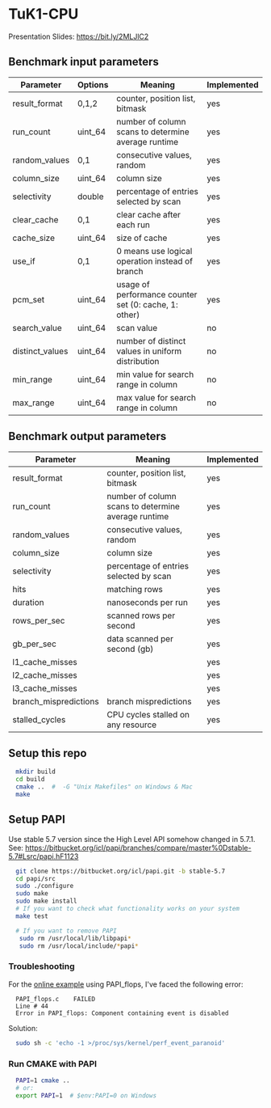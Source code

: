 # TuK1-CPU

Presentation Slides: https://bit.ly/2MLJlC2

## Benchmark input parameters

| Parameter       | Options | Meaning                                                   | Implemented |
| --------------- | ------- | --------------------------------------------------------- | ----------- |
| result_format   | 0,1,2   | counter, position list, bitmask                           | yes         |
| run_count       | uint_64 | number of column scans to determine average runtime       | yes         |
| random_values   | 0,1     | consecutive values, random                                | yes         |
| column_size     | uint_64 | column size                                               | yes         |
| selectivity     | double  | percentage of entries selected by scan                    | yes         |
| clear_cache     | 0,1     | clear cache after each run                                | yes         |
| cache_size      | uint_64 | size of cache                                             | yes         |
| use_if          | 0,1     | 0 means use logical operation instead of branch           | yes         |
| pcm_set         | uint_64 | usage of performance counter set (0: cache, 1: other)     | yes         |
| search_value    | uint_64 | scan value                                                | no          |
| distinct_values | uint_64 | number of distinct values in uniform distribution         | no          |
| min_range       | uint_64 | min value for search range in column                      | no          |
| max_range       | uint_64 | max value for search range in column                      | no          |

## Benchmark output parameters

| Parameter                  | Meaning                                             | Implemented |
| -------------------------- | --------------------------------------------------- | ----------- |
| result_format              | counter, position list, bitmask                     | yes         |
| run_count                  | number of column scans to determine average runtime | yes         |
| random_values              | consecutive values, random                          | yes         |
| column_size                | column size                                         | yes         |
| selectivity                | percentage of entries selected by scan              | yes         |
| hits                       | matching rows                                       | yes         |
| duration                   | nanoseconds per run                                 | yes         |
| rows_per_sec               | scanned rows per second                             | yes         |
| gb_per_sec                 | data scanned per second (gb)                        | yes         |
| l1_cache_misses            |                                                     | yes         |
| l2_cache_misses            |                                                     | yes         |
| l3_cache_misses            |                                                     | yes         |
| branch_mispredictions      | branch mispredictions                               | yes         |
| stalled_cycles             | CPU cycles stalled on any resource                  | yes         |



## Setup this repo

```bash
  mkdir build
  cd build
  cmake ..  #  -G "Unix Makefiles" on Windows & Mac
  make
```

## Setup PAPI

Use stable 5.7 version since the High Level API somehow changed in 5.7.1.
See: https://bitbucket.org/icl/papi/branches/compare/master%0Dstable-5.7#Lsrc/papi.hF1123

```bash
  git clone https://bitbucket.org/icl/papi.git -b stable-5.7
  cd papi/src
  sudo ./configure
  sudo make
  sudo make install
  # If you want to check what functionality works on your system
  make test

  # If you want to remove PAPI
   sudo rm /usr/local/lib/libpapi*
   sudo rm /usr/local/include/*papi*
```

### Troubleshooting

For the [online example](http://icl.cs.utk.edu/projects/papi/wiki/PAPITopics:Getting_Started) using PAPI_flops, I've faced the following error:

```
  PAPI_flops.c    FAILED
  Line # 44
  Error in PAPI_flops: Component containing event is disabled
```

Solution:

```bash
  sudo sh -c 'echo -1 >/proc/sys/kernel/perf_event_paranoid'
```

### Run CMAKE with PAPI

```bash
  PAPI=1 cmake ..
  # or:
  export PAPI=1  # $env:PAPI=0 on Windows
```
